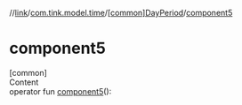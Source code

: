 //[link](../../index.md)/[com.tink.model.time](../index.md)/[[common]DayPeriod](index.md)/[component5](component5.md)



# component5  
[common]  
Content  
operator fun [component5](component5.md)(): <ERROR CLASS>  



